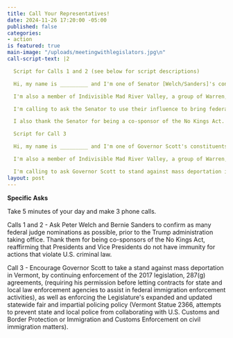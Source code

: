 ```yaml
---
title: Call Your Representatives!
date: 2024-11-26 17:20:00 -05:00
published: false
categories:
- action
is featured: true
main-image: "/uploads/meetingwithlegislators.jpg\n"
call-script-text: |2

  Script for Calls 1 and 2 (see below for script descriptions)

  Hi, my name is _________ and I'm one of Senator [Welch/Sanders]'s constituents. My zip code is ______.

  I'm also a member of Indivisible Mad River Valley, a group of Warren, VT residents who oppose Trump's agenda.

  I'm calling to ask the Senator to use their influence to bring federal judge nominations to the floor, and then stay in Washington to vote for as many as possible of those federal judges, prior to the Trump administration taking office.  Confirming federal judges who will defend our rights in the courts must be the Senator's most urgent priority.

  I also thank the Senator for being a co-sponsor of the No Kings Act.  No President or Vice President should be entitled to immunity from criminal prosecution for actions that violate the criminal laws of the United States.

  Script for Call 3

  Hi, my name is _________ and I'm one of Governor Scott's constituents. My zip code is ______.

  I'm also a member of Indivisible Mad River Valley, a group of Warren, VT residents who oppose Trump's agenda.

  I'm calling to ask Governor Scott to stand against mass deportation in Vermont.  I urge him to continue enforcement of the 2017 legislation 287(g) agreements, and Vermont Statute 2366 for fair and impartial policing. Immigrant workers are vital to all parts of our Vermont economy.
layout: post
---
```


**Specific Asks**

Take 5 minutes of your day and make 3 phone calls.
 
Calls 1 and 2 - Ask Peter Welch and Bernie Sanders to confirm as many federal judge nominations as possible, prior to the Trump administration taking office. 
Thank them for being co-sponsors of the No Kings Act, reaffirming that Presidents and Vice Presidents do not have immunity for actions that violate U.S. criminal law.

Call 3 - Encourage Governor Scott to take a stand against mass deportation in Vermont, by continuing enforcement of the 2017 legislation, 287(g) agreements, (requiring his permission before letting contracts for state and local law enforcement agencies to assist in federal immigration enforcement activities), as well as enforcing the Legislature's expanded and updated statewide fair and impartial policing policy (Vermont Statue 2366, attempts to prevent state and local police from collaborating with U.S. Customs and Border Protection or Immigration and Customs Enforcement on civil immigration matters).
